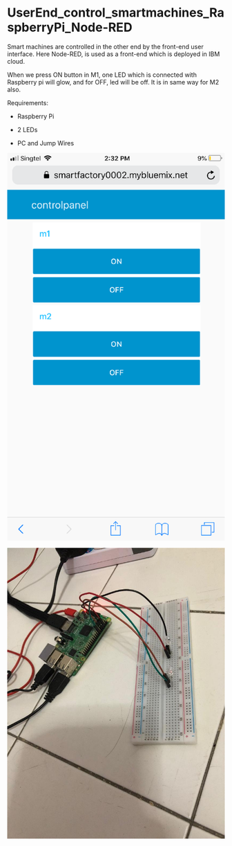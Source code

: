 UserEnd_control_smartmachines_RaspberryPi_Node-RED
==================================================

Smart machines are controlled in the other end by the front-end user interface.
Here Node-RED, is used as a front-end which is deployed in IBM cloud.

When we press ON button in M1, one LED which is connected with Raspberry pi will
glow, and for OFF, led will be off. It is in same way for M2 also.

Requirements:

-   Raspberry Pi

-   2 LEDs

-   PC and Jump Wires

![](media/d22591eb5411d272f84c209d018d22b0.png)

![](media/a0f9c1616e594d2f9369159170576cd5.png)
